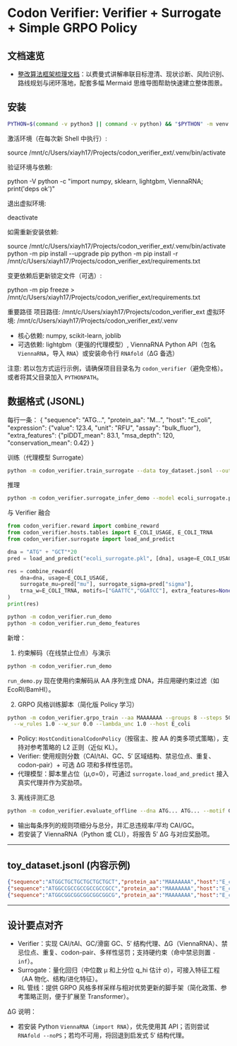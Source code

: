 # Codon Verifier: Verifier + Surrogate + Simple GRPO Policy

## 文档速览

- [整改算法框架梳理文档](algorithm_rectification_framework.md)：以费曼式讲解串联目标澄清、现状诊断、风险识别、路线规划与闭环落地，配套多幅 Mermaid 思维导图帮助快速建立整体图景。

## 安装

```bash
PYTHON=$(command -v python3 || command -v python) && "$PYTHON" -m venv .venv && . .venv/bin/activate && python -m pip install --upgrade pip && python -m pip install -r /mnt/c/Users/xiayh17/Projects/codon_verifier_ext/requirements.txt
```

激活环境（在每次新 Shell 中执行）:

source /mnt/c/Users/xiayh17/Projects/codon_verifier_ext/.venv/bin/activate

验证环境与依赖: 

python -V
python -c "import numpy, sklearn, lightgbm, ViennaRNA; print('deps ok')"

退出虚拟环境:

deactivate

如需重新安装依赖:

source /mnt/c/Users/xiayh17/Projects/codon_verifier_ext/.venv/bin/activate
python -m pip install --upgrade pip
python -m pip install -r /mnt/c/Users/xiayh17/Projects/codon_verifier_ext/requirements.txt

变更依赖后更新锁定文件（可选）:

python -m pip freeze > /mnt/c/Users/xiayh17/Projects/codon_verifier_ext/requirements.txt

重要路径
项目路径: /mnt/c/Users/xiayh17/Projects/codon_verifier_ext
虚拟环境: /mnt/c/Users/xiayh17/Projects/codon_verifier_ext/.venv

- 核心依赖: numpy, scikit-learn, joblib
- 可选依赖: lightgbm（更强的代理模型）, ViennaRNA Python API（包名 `ViennaRNA`，导入 `RNA`）或安装命令行 `RNAfold`（ΔG 备选）

注意: 若以包方式运行示例，请确保项目目录名为 `codon_verifier`（避免空格）。或者将其父目录加入 `PYTHONPATH`。

## 数据格式 (JSONL)

每行一条：
{
  "sequence": "ATG...",
  "protein_aa": "M...",
  "host": "E_coli",
  "expression": {"value": 123.4, "unit": "RFU", "assay": "bulk_fluor"},
  "extra_features": {"plDDT_mean": 83.1, "msa_depth": 120, "conservation_mean": 0.42}
}

训练（代理模型 Surrogate）

```bash
python -m codon_verifier.train_surrogate --data toy_dataset.jsonl --out ecoli_surrogate.pkl
```

推理

```bash
python -m codon_verifier.surrogate_infer_demo --model ecoli_surrogate.pkl --seq ATGGCTGCTGCT
```

与 Verifier 融合

```python
from codon_verifier.reward import combine_reward
from codon_verifier.hosts.tables import E_COLI_USAGE, E_COLI_TRNA
from codon_verifier.surrogate import load_and_predict

dna = "ATG" + "GCT"*20
pred = load_and_predict("ecoli_surrogate.pkl", [dna], usage=E_COLI_USAGE, trna_w=E_COLI_TRNA)[0]

res = combine_reward(
    dna=dna, usage=E_COLI_USAGE,
    surrogate_mu=pred["mu"], surrogate_sigma=pred["sigma"],
    trna_w=E_COLI_TRNA, motifs=["GAATTC","GGATCC"], extra_features=None
)
print(res)
```

```bash
python -m codon_verifier.run_demo
python -m codon_verifier.run_demo_features
```

新增：

1) 约束解码（在线禁止位点）与演示

```bash
python -m codon_verifier.run_demo
```

`run_demo.py` 现在使用约束解码从 AA 序列生成 DNA，并应用硬约束过滤（如 EcoRI/BamHI）。

2) GRPO 风格训练脚本（简化版 Policy 学习）

```bash
python -m codon_verifier.grpo_train --aa MAAAAAAA --groups 8 --steps 50 --temperature 1.0 \
  --w_rules 1.0 --w_sur 0.0 --lambda_unc 1.0 --host E_coli
```

- Policy: `HostConditionalCodonPolicy`（按宿主、按 AA 的类多项式策略），支持对参考策略的 L2 正则（近似 KL）。
- Verifier: 使用规则分数（CAI/tAI、GC、5′ 区域结构、禁忌位点、重复、codon-pair）+ 可选 ΔG 项和多样性惩罚。
- 代理模型：脚本里占位（μ,σ=0），可通过 `surrogate.load_and_predict` 接入真实代理并作为奖励项。

3) 离线评测汇总

```bash
python -m codon_verifier.evaluate_offline --dna ATG... ATG... --motif GAATTC --motif GGATCC
```

- 输出每条序列的规则项细分与总分，并汇总违规率/平均 CAI/GC。
- 若安装了 ViennaRNA（Python 或 CLI），将报告 5′ ΔG 与对应奖励项。

---

## toy_dataset.jsonl (内容示例)

```json
{"sequence":"ATGGCTGCTGCTGCTGCTGCT","protein_aa":"MAAAAAAA","host":"E_coli","expression":{"value":100.0,"unit":"RFU","assay":"toy"},"extra_features":{"plDDT_mean":85.0,"msa_depth":50,"conservation_mean":0.3}}
{"sequence":"ATGGCCGCCGCCGCCGCCGCC","protein_aa":"MAAAAAAA","host":"E_coli","expression":{"value":150.0,"unit":"RFU","assay":"toy"},"extra_features":{"plDDT_mean":90.0,"msa_depth":80,"conservation_mean":0.5}}
{"sequence":"ATGGCGGCGGCGGCGGCGGCG","protein_aa":"MAAAAAAA","host":"E_coli","expression":{"value":200.0,"unit":"RFU","assay":"toy"},"extra_features":{"plDDT_mean":70.0,"msa_depth":30,"conservation_mean":0.2}}
```

---

## 设计要点对齐

- Verifier：实现 CAI/tAI、GC/滑窗 GC、5′ 结构代理、ΔG（ViennaRNA）、禁忌位点、重复、codon-pair、多样性惩罚；支持硬约束（命中禁忌则置 `-inf`）。
- Surrogate：量化回归（中位数 μ 和上分位 q_hi 估计 σ），可接入特征工程（AA 物化、结构/进化特征）。
- RL 管线：提供 GRPO 风格多样采样与相对优势更新的脚手架（简化政策、参考策略正则，便于扩展至 Transformer）。

ΔG 说明：
- 若安装 Python `ViennaRNA`（`import RNA`），优先使用其 API；否则尝试 `RNAfold --noPS`；若均不可用，将回退到启发式 5′ 结构代理。
